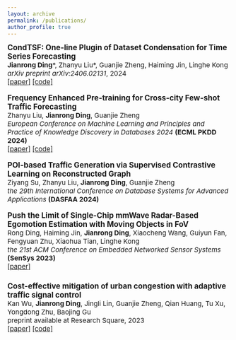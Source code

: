 ```yaml
---
layout: archive
permalink: /publications/
author_profile: true
---
```


<p style="margin: 0; font-size: 17px;"><b>CondTSF: One-line Plugin of Dataset Condensation for Time Series Forecasting</b></p>
<p style="margin: 0; font-size: 15px;"><b>Jianrong Ding</b>*, Zhanyu Liu*, Guanjie Zheng, Haiming Jin, Linghe Kong</p>
<p style="margin: 0; font-size: 15px;"><i>arXiv preprint arXiv:2406.02131</i>, 2024</p>
<p style="margin: 0; font-size: 15px;"><a href="https://arxiv.org/abs/2406.02131">[paper]</a>  <a href="https://github.com/RafaDD/CondTSF">[code]</a>
<div style="height: 17px;"></div>

<p style="margin: 0; font-size: 17px;"><b>Frequency Enhanced Pre-training for Cross-city Few-shot Traffic Forecasting</b></p>
<p style="margin: 0; font-size: 15px;">Zhanyu Liu, <b>Jianrong Ding</b>, Guanjie Zheng</p>
<p style="margin: 0; font-size: 15px;"><i>European Conference on Machine Learning and Principles and Practice of Knowledge Discovery in Databases 2024</i> <b>(ECML PKDD 2024)</b></p>
<p style="margin: 0; font-size: 15px;"><a href="https://arxiv.org/abs/2406.02614">[paper]</a>  <a href="https://github.com/RafaDD/FEPCross">[code]</a>
<div style="height: 17px;"></div>

<p style="margin: 0; font-size: 17px;"><b>POI-based Traffic Generation via Supervised Contrastive Learning on Reconstructed Graph</b></p>
<p style="margin: 0; font-size: 15px;">Ziyang Su, Zhanyu Liu, <b>Jianrong Ding</b>, Guanjie Zheng</p>
<p style="margin: 0; font-size: 15px;"><i>the 29th International Conference on Database Systems for Advanced Applications</i> <b>(DASFAA 2024)</b></p>
<div style="height: 17px;"></div>

<p style="margin: 0; font-size: 17px;"><b>Push the Limit of Single-Chip mmWave Radar-Based Egomotion Estimation with Moving Objects in FoV</b></p>
<p style="margin: 0; font-size: 15px;">Rong Ding, Haiming Jin, <b>Jianrong Ding</b>, Xiaocheng Wang, Guiyun Fan, Fengyuan Zhu, Xiaohua Tian, Linghe Kong</p>
<p style="margin: 0; font-size: 15px;"><i>the 21st ACM Conference on Embedded Networked Sensor Systems</i> <b>(SenSys 2023)</b></p>
<p style="margin: 0; font-size: 15px;"><a href="https://dl.acm.org/doi/10.1145/3625687.3625795">[paper]</a>
<div style="height: 25px;"></div>

<p style="margin: 0; font-size: 17px;"><b>Cost-effective mitigation of urban congestion with adaptive traffic signal control</b></p>
<p style="margin: 0; font-size: 15px;">Kan Wu, <b>Jianrong Ding</b>, Jingli Lin, Guanjie Zheng, Qian Huang, Tu Xu, Yongdong Zhu, Baojing Gu</p>
<p style="margin: 0; font-size: 15px;">preprint available at Research Square, 2023</p>
<p style="margin: 0; font-size: 15px;"><a href="https://doi.org/10.21203/rs.3.rs-3176883/v1">[paper]</a>  <a href="https://github.com/Kanstarry9T/Cong_ATSC">[code]</a>
